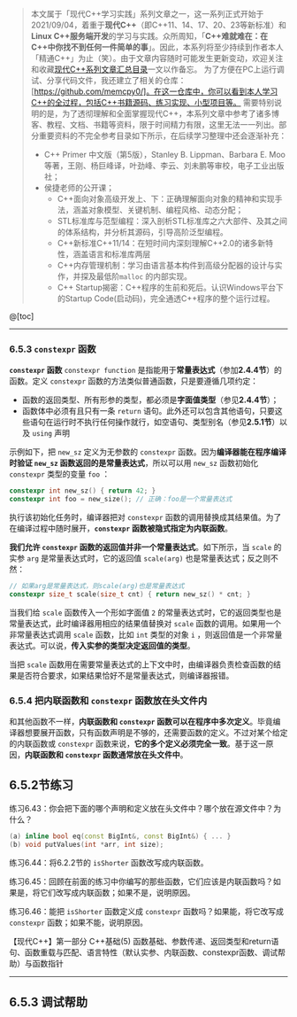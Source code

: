 > 本文属于「现代C++学习实践」系列文章之一，这一系列正式开始于2021/09/04，着重于**现代C++**（即C++11、14、17、20、23等新标准）和**Linux C++服务端开发**的学习与实践。众所周知，「**C++难就难在：在C++中你找不到任何一件简单的事**」。因此，本系列将至少持续到作者本人「精通C++」为止（笑）。由于文章内容随时可能发生更新变动，欢迎关注和收藏[现代C++系列文章汇总目录](https://memcpy0.blog.csdn.net/article/details/120103284)一文以作备忘。
> <b></b>
> 为了方便在PC上运行调试、分享代码文件，我还建立了相关的仓库：[https://github.com/memcpy0/]。在这一仓库中，你可以看到本人学习C++的全过程，包括C++书籍源码、练习实现、小型项目等。
> <b></b> 
需要特别说明的是，为了透彻理解和全面掌握现代C++，本系列文章中参考了诸多博客、教程、文档、书籍等资料，限于时间精力有限，这里无法一一列出。部分重要资料的不完全参考目录如下所示，在后续学习整理中还会逐渐补充：
> - C++ Primer 中文版（第5版），Stanley B. Lippman、Barbara E. Moo等著，王刚、杨巨峰译，叶劲峰、李云、刘未鹏等审校，电子工业出版社；
> - 侯捷老师的公开课；
>    - C++面向对象高级开发上、下：正确理解面向对象的精神和实现手法，涵盖对象模型、关键机制、编程风格、动态分配；
>    - STL标准库与范型编程：深入剖析STL标准库之六大部件、及其之间的体系结构，并分析其源码，引导高阶泛型编程。
>    - C++新标准C++11/14：在短时间内深刻理解C++2.0的诸多新特性，涵盖语言和标准库两层
>    - C++内存管理机制：学习由语言基本构件到高级分配器的设计与实作，并探及最低阶`malloc` 的内部实现。
>    - C++ Startup揭密：C++程序的生前和死后。认识Windows平台下的Startup Code(启动码)，完全通透C++程序的整个运行过程。


@[toc]

---







### 6.5.3 `constexpr` 函数
**`constexpr` 函数** `constexpr function` 是指能用于**常量表达式**（参加**2.4.4节**）的函数。定义 `constexpr` 函数的方法类似普通函数，只是要遵循几项约定：
- 函数的返回类型、所有形参的类型，都必须是**字面值类型**（参见**2.4.4节**）；
- 函数体中必须有且只有一条 `return` 语句。此外还可以包含其他语句，只要这些语句在运行时不执行任何操作就行，如空语句、类型别名（参见**2.5.1节**）以及 `using` 声明

示例如下，把 `new_sz` 定义为无参数的 `constexpr` 函数。因为**编译器能在程序编译时验证 `new_sz` 函数返回的是常量表达式**，所以可以用 `new_sz` 函数初始化 `constexpr` 类型的变量 `foo` ：
```cpp
constexpr int new_sz() { return 42; }
constexpr int foo = new_size();	// 正确：foo是一个常量表达式
```
执行该初始化任务时，编译器把对 `constexpr` 函数的调用替换成其结果值。为了在编译过程中随时展开，**`constexpr` 函数被隐式指定为内联函数**。

**我们允许 `constexpr` 函数的返回值并非一个常量表达式**。如下所示，当 `scale` 的实参 `arg` 是常量表达式时，它的返回值 `scale(arg)` 也是常量表达式；反之则不然：
```cpp
// 如果arg是常量表达式，则scale(arg)也是常量表达式
constexpr size_t scale(size_t cnt) { return new_sz() * cnt; }
```
当我们给 `scale` 函数传入一个形如字面值 `2` 的常量表达式时，它的返回类型也是常量表达式，此时编译器用相应的结果值替换对 `scale` 函数的调用。如果用一个非常量表达式调用 `scale` 函数，比如 `int` 类型的对象 `i` ，则返回值是一个非常量表达式。可以说，**传入实参的类型决定返回值的类型**。

当把 `scale` 函数用在需要常量表达式的上下文中时，由编译器负责检查函数的结果是否符合要求，如果结果恰好不是常量表达式，则编译器报错。

### 6.5.4 把内联函数和 `constexpr` 函数放在头文件内
和其他函数不一样，**内联函数和 `constexpr` 函数可以在程序中多次定义**。毕竟编译器想要展开函数，只有函数声明是不够的，还需要函数的定义。不过对某个给定的内联函数或 `constexpr` 函数来说，**它的多个定义必须完全一致**。基于这一原因，**内联函数和 `constexpr` 函数通常放在头文件中**。

## 6.5.2节练习
练习6.43：你会把下面的哪个声明和定义放在头文件中？哪个放在源文件中？为什么？
```cpp
(a) inline bool eq(const BigInt&, const BigInt&) { ... }
(b) void putValues(int *arr, int size);
```
练习6.44：将6.2.2节的 `isShorter` 函数改写成内联函数。

练习6.45：回顾在前面的练习中你编写的那些函数，它们应该是内联函数吗？如果是，将它们改写成内联函数；如果不是，说明原因。

练习6.46：能把 `isShorter` 函数定义成 `constexpr` 函数吗？如果能，将它改写成 `constexpr` 函数；如果不能，说明原因。

【现代C++】第一部分 C++基础(5) 函数基础、参数传递、返回类型和return语句、函数重载与匹配、语言特性（默认实参、内联函数、constexpr函数、调试帮助）与函数指针

---
## 6.5.3 调试帮助

